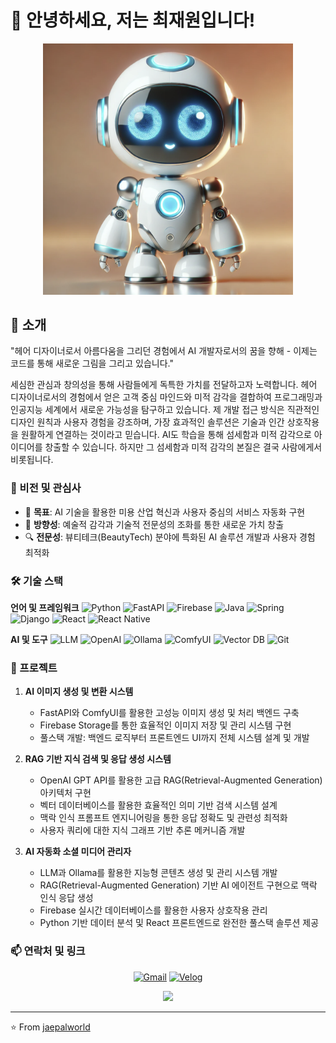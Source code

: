 # 👋 안녕하세요, 저는 최재원입니다!
<div align="center">
  <img src="./images/ai-robot.png" width="400" alt="AI 로봇 개발자"/>
</div>

## 🎨 소개
"헤어 디자이너로서 아름다움을 그리던 경험에서 AI 개발자로서의 꿈을 향해 - 이제는 코드를 통해 새로운 그림을 그리고 있습니다."

세심한 관심과 창의성을 통해 사람들에게 독특한 가치를 전달하고자 노력합니다. 헤어 디자이너로서의 경험에서 얻은 고객 중심 마인드와 미적 감각을 결합하여 프로그래밍과 인공지능 세계에서 새로운 가능성을 탐구하고 있습니다. 제 개발 접근 방식은 직관적인 디자인 원칙과 사용자 경험을 강조하며, 가장 효과적인 솔루션은 기술과 인간 상호작용을 원활하게 연결하는 것이라고 믿습니다. AI도 학습을 통해 섬세함과 미적 감각으로 아이디어를 창출할 수 있습니다. 하지만 그 섬세함과 미적 감각의 본질은 결국 사람에게서 비롯됩니다.

### 💫 비전 및 관심사
- 🎯 **목표**: AI 기술을 활용한 미용 산업 혁신과 사용자 중심의 서비스 자동화 구현
- 🧭 **방향성**: 예술적 감각과 기술적 전문성의 조화를 통한 새로운 가치 창출
- 🔍 **전문성**: 뷰티테크(BeautyTech) 분야에 특화된 AI 솔루션 개발과 사용자 경험 최적화

### 🛠️ 기술 스택
**언어 및 프레임워크**
![Python](https://img.shields.io/badge/-Python-3776AB?style=flat-square&logo=python&logoColor=white)
![FastAPI](https://img.shields.io/badge/-FastAPI-009688?style=flat-square&logo=fastapi&logoColor=white)
![Firebase](https://img.shields.io/badge/-Firebase-FFCA28?style=flat-square&logo=firebase&logoColor=black)
![Java](https://img.shields.io/badge/-Java-007396?style=flat-square&logo=java&logoColor=white)
![Spring](https://img.shields.io/badge/-Spring-6DB33F?style=flat-square&logo=spring&logoColor=white)
![Django](https://img.shields.io/badge/-Django-092E20?style=flat-square&logo=django&logoColor=white)
![React](https://img.shields.io/badge/-React-61DAFB?style=flat-square&logo=react&logoColor=black)
![React Native](https://img.shields.io/badge/-React%20Native-61DAFB?style=flat-square&logo=react&logoColor=black)

**AI 및 도구**
![LLM](https://img.shields.io/badge/-LLM-FF6F00?style=flat-square&logo=openai&logoColor=white)
![OpenAI](https://img.shields.io/badge/-OpenAI-412991?style=flat-square&logo=openai&logoColor=white)
![Ollama](https://img.shields.io/badge/-Ollama-7B68EE?style=flat-square&logo=llama&logoColor=white)
![ComfyUI](https://img.shields.io/badge/-ComfyUI-00BFFF?style=flat-square&logo=opencv&logoColor=white)
![Vector DB](https://img.shields.io/badge/-Vector%20DB-4285F4?style=flat-square&logo=database&logoColor=white)
![Git](https://img.shields.io/badge/-Git-F05032?style=flat-square&logo=git&logoColor=white)

### 🚀 프로젝트
1. **AI 이미지 생성 및 변환 시스템**
   - FastAPI와 ComfyUI를 활용한 고성능 이미지 생성 및 처리 백엔드 구축
   - Firebase Storage를 통한 효율적인 이미지 저장 및 관리 시스템 구현
   - 풀스택 개발: 백엔드 로직부터 프론트엔드 UI까지 전체 시스템 설계 및 개발

2. **RAG 기반 지식 검색 및 응답 생성 시스템**
   - OpenAI GPT API를 활용한 고급 RAG(Retrieval-Augmented Generation) 아키텍처 구현
   - 벡터 데이터베이스를 활용한 효율적인 의미 기반 검색 시스템 설계 
   - 맥락 인식 프롬프트 엔지니어링을 통한 응답 정확도 및 관련성 최적화
   - 사용자 쿼리에 대한 지식 그래프 기반 추론 메커니즘 개발

3. **AI 자동화 소셜 미디어 관리자**
   - LLM과 Ollama를 활용한 지능형 콘텐츠 생성 및 관리 시스템 개발
   - RAG(Retrieval-Augmented Generation) 기반 AI 에이전트 구현으로 맥락 인식 응답 생성
   - Firebase 실시간 데이터베이스를 활용한 사용자 상호작용 관리
   - Python 기반 데이터 분석 및 React 프론트엔드로 완전한 풀스택 솔루션 제공

### 📫 연락처 및 링크
<div align="center">
  
[![Gmail](https://img.shields.io/badge/-Gmail-EA4335?style=flat-square&logo=Gmail&logoColor=white)](mailto:cjw4032@gmail.com)
[![Velog](https://img.shields.io/badge/-Velog-20C997?style=flat-square&logo=velog&logoColor=white)](https://velog.io/@cjw4032/posts)
</div>


<div align="center">
  <img src="https://capsule-render.vercel.app/api?type=waving&color=auto&height=100&section=footer" />
</div>

---
⭐️ From [jaepalworld](https://github.com/jaepalworld)
